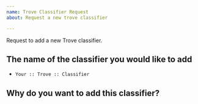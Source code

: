 ```yaml
---
name: Trove Classifier Request
about: Request a new trove classifier

---
```


Request to add a new Trove classifier.

## The name of the classifier you would like to add

<!-- Replace the following with the name of your classifier -->
* `Your :: Trove :: Classifier`

## Why do you want to add this classifier?
<!--
    Include a brief explanation to justify your request.
    Why do the current classifiers not meet your need?
    How many projects do you expect to use this new classifier?
    If you are requesting multiple classifiers, why do you need more than one?
-->
